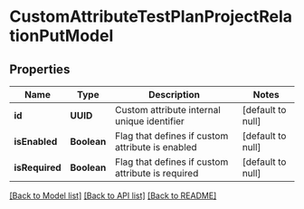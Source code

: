 # CustomAttributeTestPlanProjectRelationPutModel
## Properties

| Name | Type | Description | Notes |
|------------ | ------------- | ------------- | -------------|
| **id** | **UUID** | Custom attribute internal unique identifier | [default to null] |
| **isEnabled** | **Boolean** | Flag that defines if custom attribute is enabled | [default to null] |
| **isRequired** | **Boolean** | Flag that defines if custom attribute is required | [default to null] |

[[Back to Model list]](../README.md#documentation-for-models) [[Back to API list]](../README.md#documentation-for-api-endpoints) [[Back to README]](../README.md)

